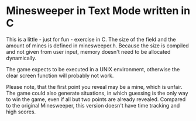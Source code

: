 # Minesweeper in Text Mode written in C

This is a little - just for fun - exercise in C.
The size of the field and the amount of mines is defined in minesweeper.h.
Because the size is compiled and not given from user input, memory doesn't
need to be allocated dynamically.

The game expects to be executed in a UNIX environment, otherwise the clear
screen function will probably not work.

Please note, that the first point you reveal may be a mine, which is unfair.
The game could also generate situations, in which guessing is the only way
to win the game, even if all but two points are already revealed. Compared to
the original Minesweeper, this version doesn't have time tracking and high
scores.


